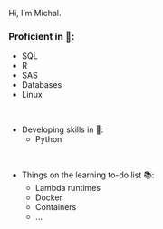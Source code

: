 Hi, I’m Michal.  

### Proficient in 💪:
- SQL 
- R 
- SAS 
- Databases 
- Linux 
    
<br> 

- Developing skills in 📖: 
  - Python 

<br> 
    
- Things on the learning to-do list 📚:
  - Lambda runtimes 
  - Docker 
  - Containers 
  - ...
  
  

<!---
michal-edf/michal-edf is a ✨ special ✨ repository because its `README.md` (this file) appears on your GitHub profile.
You can click the Preview link to take a look at your changes.
--->
